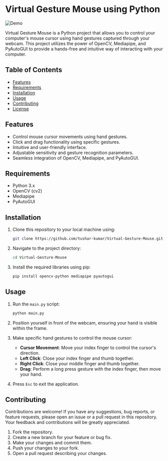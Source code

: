 # Virtual Gesture Mouse using Python

![Demo](demo.gif)

Virtual Gesture Mouse is a Python project that allows you to control your computer's mouse cursor using hand gestures captured through your webcam. This project utilizes the power of OpenCV, Mediapipe, and PyAutoGUI to provide a hands-free and intuitive way of interacting with your computer.

## Table of Contents

<!-- - [Demo](#demo)-->
- [Features](#features)
- [Requirements](#requirements)
- [Installation](#installation)
- [Usage](#usage)
- [Contributing](#contributing)
- [License](#license)

## Features

- Control mouse cursor movements using hand gestures.
- Click and drag functionality using specific gestures.
- Intuitive and user-friendly interface.
- Adjustable sensitivity and gesture recognition parameters.
- Seamless integration of OpenCV, Mediapipe, and PyAutoGUI.

## Requirements

- Python 3.x
- OpenCV (cv2)
- Mediapipe
- PyAutoGUI

## Installation

1. Clone this repository to your local machine using:

   ```bash
   git clone https://github.com/tushar-kumar/Virtual-Gesture-Mouse.git
   ```

2. Navigate to the project directory:

   ```bash
   cd Virtual-Gesture-Mouse
   ```

3. Install the required libraries using pip:

   ```bash
   pip install opencv-python mediapipe pyautogui
   ```

## Usage

1. Run the `main.py` script:

   ```bash
   python main.py
   ```

2. Position yourself in front of the webcam, ensuring your hand is visible within the frame.

3. Make specific hand gestures to control the mouse cursor:
   - **Cursor Movement**: Move your index finger to control the cursor's direction.
   - **Left Click**: Close your index finger and thumb together.
   - **Right Click**: Close your middle finger and thumb together.
   - **Drag**: Perform a long press gesture with the index finger, then move your hand.

4. Press `Esc` to exit the application.

## Contributing

Contributions are welcome! If you have any suggestions, bug reports, or feature requests, please open an issue or a pull request in this repository. Your feedback and contributions will be greatly appreciated.

1. Fork the repository.
2. Create a new branch for your feature or bug fix.
3. Make your changes and commit them.
4. Push your changes to your fork.
5. Open a pull request describing your changes.

